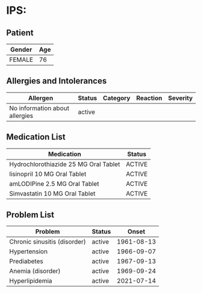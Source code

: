 # IPS:

## Patient

|Gender|Age|
|---|---|
|FEMALE|76|

## Allergies and Intolerances

|Allergen|Status|Category|Reaction|Severity|
|---|---|---|---|---|
|No information about allergies|active||||

## Medication List

|Medication|Status|
|---|---|
|Hydrochlorothiazide 25 MG Oral Tablet|ACTIVE|
|lisinopril 10 MG Oral Tablet|ACTIVE|
|amLODIPine 2.5 MG Oral Tablet|ACTIVE|
|Simvastatin 10 MG Oral Tablet|ACTIVE|

## Problem List

|Problem|Status|Onset|
|---|---|---|
|Chronic sinusitis (disorder)|active|1961-08-13|
|Hypertension|active|1966-09-07|
|Prediabetes|active|1967-09-13|
|Anemia (disorder)|active|1969-09-24|
|Hyperlipidemia|active|2021-07-14|
